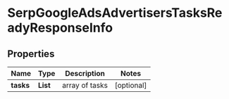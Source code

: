 # SerpGoogleAdsAdvertisersTasksReadyResponseInfo


## Properties

| Name | Type | Description | Notes |
|------------ | ------------- | ------------- | -------------|
**tasks** | **List<SerpGoogleAdsAdvertisersTasksReadyTaskInfo>** | array of tasks |[optional]|